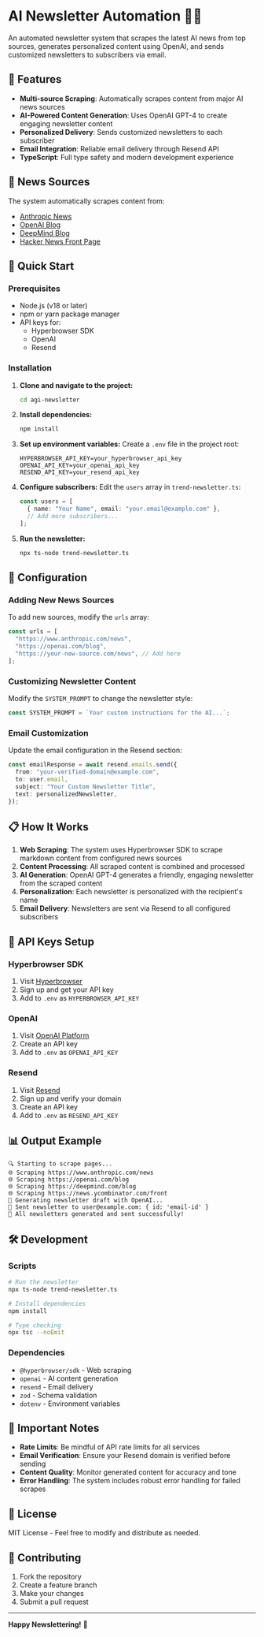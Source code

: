 # AI Newsletter Automation 🤖📧

An automated newsletter system that scrapes the latest AI news from top sources, generates personalized content using OpenAI, and sends customized newsletters to subscribers via email.

## 🌟 Features

- **Multi-source Scraping**: Automatically scrapes content from major AI news sources
- **AI-Powered Content Generation**: Uses OpenAI GPT-4 to create engaging newsletter content
- **Personalized Delivery**: Sends customized newsletters to each subscriber
- **Email Integration**: Reliable email delivery through Resend API
- **TypeScript**: Full type safety and modern development experience

## 📰 News Sources

The system automatically scrapes content from:
- [Anthropic News](https://www.anthropic.com/news)
- [OpenAI Blog](https://openai.com/blog)
- [DeepMind Blog](https://deepmind.com/blog)
- [Hacker News Front Page](https://news.ycombinator.com/front)

## 🚀 Quick Start

### Prerequisites

- Node.js (v18 or later)
- npm or yarn package manager
- API keys for:
  - Hyperbrowser SDK
  - OpenAI
  - Resend

### Installation

1. **Clone and navigate to the project:**
   ```bash
   cd agi-newsletter
   ```

2. **Install dependencies:**
   ```bash
   npm install
   ```

3. **Set up environment variables:**
   Create a `.env` file in the project root:
   ```env
   HYPERBROWSER_API_KEY=your_hyperbrowser_api_key
   OPENAI_API_KEY=your_openai_api_key
   RESEND_API_KEY=your_resend_api_key
   ```

4. **Configure subscribers:**
   Edit the `users` array in `trend-newsletter.ts`:
   ```typescript
   const users = [
     { name: "Your Name", email: "your.email@example.com" },
     // Add more subscribers...
   ];
   ```

5. **Run the newsletter:**
   ```bash
   npx ts-node trend-newsletter.ts
   ```

## 🔧 Configuration

### Adding New News Sources

To add new sources, modify the `urls` array:

```typescript
const urls = [
  "https://www.anthropic.com/news",
  "https://openai.com/blog",
  "https://your-new-source.com/news", // Add here
];
```

### Customizing Newsletter Content

Modify the `SYSTEM_PROMPT` to change the newsletter style:

```typescript
const SYSTEM_PROMPT = `Your custom instructions for the AI...`;
```

### Email Customization

Update the email configuration in the Resend section:

```typescript
const emailResponse = await resend.emails.send({
  from: "your-verified-domain@example.com",
  to: user.email,
  subject: "Your Custom Newsletter Title",
  text: personalizedNewsletter,
});
```

## 📋 How It Works

1. **Web Scraping**: The system uses Hyperbrowser SDK to scrape markdown content from configured news sources
2. **Content Processing**: All scraped content is combined and processed
3. **AI Generation**: OpenAI GPT-4 generates a friendly, engaging newsletter from the scraped content
4. **Personalization**: Each newsletter is personalized with the recipient's name
5. **Email Delivery**: Newsletters are sent via Resend to all configured subscribers

## 🔑 API Keys Setup

### Hyperbrowser SDK
1. Visit [Hyperbrowser](https://hyperbrowser.ai)
2. Sign up and get your API key
3. Add to `.env` as `HYPERBROWSER_API_KEY`

### OpenAI
1. Visit [OpenAI Platform](https://platform.openai.com)
2. Create an API key
3. Add to `.env` as `OPENAI_API_KEY`

### Resend
1. Visit [Resend](https://resend.com)
2. Sign up and verify your domain
3. Create an API key
4. Add to `.env` as `RESEND_API_KEY`

## 📊 Output Example

```
🔍 Starting to scrape pages...
🌐 Scraping https://www.anthropic.com/news
🌐 Scraping https://openai.com/blog
🌐 Scraping https://deepmind.com/blog
🌐 Scraping https://news.ycombinator.com/front
🤖 Generating newsletter draft with OpenAI...
📧 Sent newsletter to user@example.com: { id: 'email-id' }
📨 All newsletters generated and sent successfully!
```

## 🛠️ Development

### Scripts

```bash
# Run the newsletter
npx ts-node trend-newsletter.ts

# Install dependencies
npm install

# Type checking
npx tsc --noEmit
```

### Dependencies

- `@hyperbrowser/sdk` - Web scraping
- `openai` - AI content generation
- `resend` - Email delivery
- `zod` - Schema validation
- `dotenv` - Environment variables

## 🚨 Important Notes

- **Rate Limits**: Be mindful of API rate limits for all services
- **Email Verification**: Ensure your Resend domain is verified before sending
- **Content Quality**: Monitor generated content for accuracy and tone
- **Error Handling**: The system includes robust error handling for failed scrapes

## 📝 License

MIT License - Feel free to modify and distribute as needed.

## 🤝 Contributing

1. Fork the repository
2. Create a feature branch
3. Make your changes
4. Submit a pull request

---

**Happy Newslettering!** 🎉
